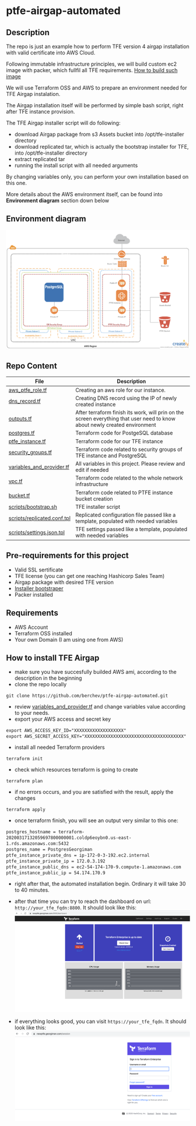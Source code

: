 # ptfe-airgap-automated


## Description
The repo is just an example how to perform TFE version 4 airgap installation with valid certificate into AWS Cloud.

Following immutable infrastructure principles, we will build custom ec2 image with packer, which fullfil all TFE requirements.
[How to build such image](https://github.com/berchev/packer-ec2-bionic64-docker)

We will use Terraform OSS and AWS to prepare an environment needed for TFE Airgap instalation.

The Airgap installation itself will be performed by simple bash script, right after TFE instance provision.

The TFE Airgap installer script will do following:
- download Airgap package from s3 Assets bucket into /opt/tfe-installer directory
- download replicated tar, which is actually the bootstrap installer for TFE, into /opt/tfe-installer directory
- extract replicated tar
- running the install script with all needed arguments


By changing variables only, you can perform your own installation based on this one. 

More details about the AWS environment itself, can be found into **Environment diagram** section down below

## Environment diagram
![](https://github.com/berchev/ptfe-airgap-automated/blob/master/diagram/diagram.png)

## Repo Content
| File                   | Description                      |
|         ---            |                ---               |
| [aws_ptfe_role.tf](aws_ptfe_role.tf) | Creating an aws role for our instance. |
| [dns_record.tf](dns_record.tf) | Creating DNS record using the IP of newly created instance|
|[outputs.tf](outputs.tf)| After terraform finish its work, will prin on the screen everything that user need to know about newly created environment|
|[postgres.tf](postgres.tf)| Terraform code for PostgeSQL database|
|[ptfe_instance.tf](ptfe_instance.tf)| Terraform code for our TFE instance |
|[security_groups.tf](security_groups.tf)| Terraform code related to security groups of TFE instance and PostgreSQL |
|[variables_and_provider.tf](variables_and_provider.tf)| All variables in this project. Please review and edit if needed |
|[vpc.tf](vpc.tf)| Terraform code related to the whole network infrastructure |
|[bucket.tf](bucket.tf)| Terraform code related to PTFE instance bucket creation |
|[scripts/bootstrap.sh](scripts/bootstrap.sh)| TFE installer script|
|[scripts/replicated.conf.tpl](scripts/replicated.conf.tpl)| Replicated configuration file passed like a template, populated with needed variables|
|[scripts/settings.json.tpl](scripts/settings.json.tpl)| TFE settings passed like a template, populated with needed variables|

## Pre-requirements for this project
- Valid SSL sertificate 
- TFE license (you can get one reaching Hashicorp Sales Team)
- Airgap package with desired TFE version
- [Installer bootstraper](https://install.terraform.io/airgap/latest.tar.gz)
- Packer installed

## Requirements
- AWS Account
- Terraform OSS installed
- Your own Domain (I am using one from AWS)

## How to install TFE Airgap 
- make sure you have succesfully builded AWS ami, according to the description in the beginning
- clone the repo locally
```
git clone https://github.com/berchev/ptfe-airgap-automated.git
```

- review [variables_and_provider.tf](variables_and_provider.tf) and change variables value according to your needs. 
- export your AWS access and secret key 
```
export AWS_ACCESS_KEY_ID="XXXXXXXXXXXXXXXXXXX"
export AWS_SECRET_ACCESS_KEY="XXXXXXXXXXXXXXXXXXXXXXXXXXXXXXXXXXXXXX"
``` 
- install all needed Terraform providers
```
terraform init
```
- check which resources terraform is going to create
```
terraform plan
```
- if no errors occurs, and you are satisfied with the result, apply the changes
```
terraform apply
```
- once terraform finish, you will see an output very similar to this one:
```
postgres_hostname = terraform-20200317132059697800000001.coldp6eoybn0.us-east-1.rds.amazonaws.com:5432
postgres_name = PostgresGeorgiman
ptfe_instance_private_dns = ip-172-0-3-192.ec2.internal
ptfe_instance_private_ip = 172.0.3.192
ptfe_instance_public_dns = ec2-54-174-170-9.compute-1.amazonaws.com
ptfe_instance_public_ip = 54.174.170.9
```
- right after that, the automated installation begin. Ordinary it will take 30 to 40 minutes.
- after that time you can try to reach the dashboard on url: `http://your_tfe_fqdn:8800`. It should look like this:
![](https://github.com/berchev/ptfe-airgap-automated/blob/master/screens/20.png)

- if everything looks good, you can visit `https://your_tfe_fqdn`. It should look like this:
![](https://github.com/berchev/ptfe-airgap-automated/blob/master/screens/21.png)


